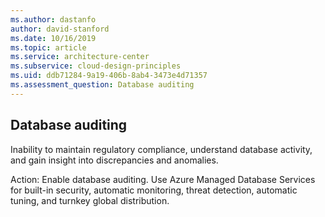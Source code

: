 ```yaml
---
ms.author: dastanfo
author: david-stanford
ms.date: 10/16/2019
ms.topic: article
ms.service: architecture-center
ms.subservice: cloud-design-principles
ms.uid: ddb71284-9a19-406b-8ab4-3473e4d71357
ms.assessment_question: Database auditing
---
```

## Database auditing

Inability to maintain regulatory compliance, understand database activity, and gain insight into discrepancies and anomalies.

Action:
Enable database auditing. Use Azure Managed Database Services for built-in security, automatic monitoring, threat detection, automatic tuning, and turnkey global distribution.
